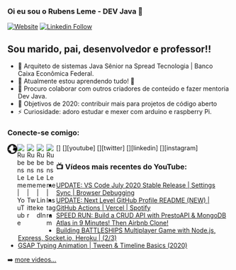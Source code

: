 ### Oi eu sou o Rubens Leme - DEV Java 👋

[![Website](https://img.shields.io/website?label=In-Rubens-Leme&style=for-the-badge&url=https%3A%2F%2Fcodestackr.com)](https://www.linkedin.com/in/rubens-leme/)
[![Linkedin Follow](https://img.shields.io/twitter/follow/codeSTACKr?color=1DA1F2&logo=twitter&style=for-the-badge)](https://www.linkedin.com/in/rubens-leme/)


## Sou marido, pai, desenvolvedor e professor!!

- 🔭 Arquiteto de sistemas Java Sênior na Spread Tecnologia | Banco Caixa Econômica Federal.
- 🌱 Atualmente estou aprendendo tudo! 🤣
- 👯 Procuro colaborar com outros criadores de conteúdo e fazer mentoria Dev Java.
- 🥅 Objetivos de 2020: contribuir mais para projetos de código aberto
- ⚡ Curiosidade: adoro estudar e mexer com arduino e raspberry Pi.

### Conecte-se comigo:

[<img align="left" alt="Rubens Leme" width="22px" src="https://raw.githubusercontent.com/iconic/open-iconic/master/svg/globe.svg" />]
[<img align="left" alt="Rubens Leme | YouTube" width="22px" src="https://cdn.jsdelivr.net/npm/simple-icons@v3/icons/youtube.svg" />][youtube]
[<img align="left" alt="Rubens Leme | Twitter" width="22px" src="https://cdn.jsdelivr.net/npm/simple-icons@v3/icons/twitter.svg" />][twitter]
[<img align="left" alt="Rubens Leme | LinkedIn" width="22px" src="https://cdn.jsdelivr.net/npm/simple-icons@v3/icons/linkedin.svg" />][linkedin]
[<img align="left" alt="Rubens Leme | Instagram" width="22px" src="https://cdn.jsdelivr.net/npm/simple-icons@v3/icons/instagram.svg" />][instagram]


### 📺 Vídeos mais recentes do YouTube:

<!-- YOUTUBE:START -->
- [UPDATE: VS Code July 2020 Stable Release | Settings Sync | Browser Debugging](https://www.youtube.com/watch?v=4adVM33GAlA)
- [UPDATE: Next Level GitHub Profile README (NEW) | GitHub Actions | Vercel | Spotify](https://www.youtube.com/watch?v=n6d4KHSKqGk)
- [SPEED RUN: Build a CRUD API with PrestoAPI & MongoDB Atlas in 9 Minutes! Then Airbnb Clone!](https://www.youtube.com/watch?v=6C45qCt41VY)
- [Building BATTLESHIPS Multiplayer Game with Node.js, Express, Socket.io, Heroku | (2/3)](https://www.youtube.com/watch?v=TpAwggQJPUQ)
- [GSAP Typing Animation | Tween & Timeline Basics (2020)](https://www.youtube.com/watch?v=ZT66N5hBiCE)
<!-- YOUTUBE:END -->

➡️ [more videos...](https://youtube.com/codestackr)
